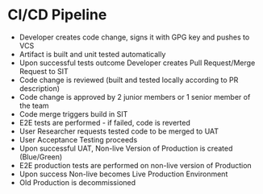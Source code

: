 # CI/CD Pipeline



- Developer creates code change, signs it with GPG key and pushes to VCS
- Artifact is built and unit tested automatically 
- Upon successful tests outcome Developer creates Pull Request/Merge Request to SIT
- Code change is reviewed (built and tested locally according to PR description)
- Code change is approved by 2 junior members or 1 senior member of the team
- Code merge triggers build in SIT
- E2E tests are performed - if failed, code is reverted
- User Researcher requests tested code to be merged to UAT 
- User Acceptance Testing proceeds
- Upon successful UAT, Non-live Version of Production is created (Blue/Green)
- E2E production tests are performed on non-live version of Production
- Upon success Non-live becomes Live Production Environment
- Old Production is decommissioned
